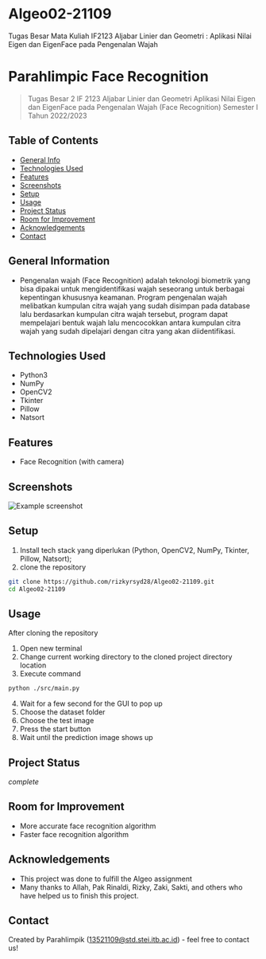 # Algeo02-21109
Tugas Besar Mata Kuliah IF2123 Aljabar Linier dan Geometri : Aplikasi Nilai Eigen dan EigenFace pada Pengenalan Wajah

# Parahlimpic Face Recognition
> Tugas Besar 2 IF 2123 Aljabar Linier dan Geometri Aplikasi Nilai Eigen dan EigenFace pada Pengenalan Wajah (Face Recognition) Semester I Tahun 2022/2023
## Table of Contents
* [General Info](#general-information)
* [Technologies Used](#technologies-used)
* [Features](#features)
* [Screenshots](#screenshots)
* [Setup](#setup)
* [Usage](#usage)
* [Project Status](#project-status)
* [Room for Improvement](#room-for-improvement)
* [Acknowledgements](#acknowledgements)
* [Contact](#contact)
<!-- * [License](#license) -->


## General Information
- Pengenalan wajah (Face Recognition) adalah teknologi biometrik yang bisa dipakai untuk mengidentifikasi wajah seseorang untuk berbagai kepentingan khususnya keamanan. Program pengenalan wajah melibatkan kumpulan citra wajah yang sudah disimpan pada database lalu berdasarkan kumpulan citra wajah tersebut, program dapat mempelajari bentuk wajah lalu mencocokkan antara kumpulan citra wajah yang sudah dipelajari dengan citra yang akan diidentifikasi.

## Technologies Used
- Python3
- NumPy
- OpenCV2
- Tkinter
- Pillow
- Natsort


## Features
- Face Recognition (with camera)

## Screenshots
![Example screenshot](./img/screenshot.png)
<!-- If you have screenshots you'd like to share, include them here. -->


## Setup
1. Install tech stack yang diperlukan (Python, OpenCV2, NumPy, Tkinter, Pillow, Natsort);
2. clone the repository
```bash
git clone https://github.com/rizkyrsyd28/Algeo02-21109.git
cd Algeo02-21109
```

## Usage
After cloning the repository
1. Open new terminal
2. Change current working directory to the cloned project directory location
3. Execute command
```bash
python ./src/main.py
```
4. Wait for a few second for the GUI to pop up
5. Choose the dataset folder 
6. Choose the test image 
7. Press the start button 
8. Wait until the prediction image shows up


## Project Status
_complete_

## Room for Improvement
- More accurate face recognition algorithm
- Faster face recognition algorithm

## Acknowledgements
- This project was done to fulfill the Algeo assignment
- Many thanks to Allah, Pak Rinaldi, Rizky, Zaki, Sakti, and others who have helped us to finish this project.


## Contact
Created by Parahlimpik (13521109@std.stei.itb.ac.id) - feel free to contact us!

